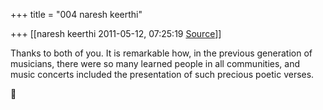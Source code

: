 +++
title = "004 naresh keerthi"

+++
[[naresh keerthi	2011-05-12, 07:25:19 [Source](https://groups.google.com/g/samskrita/c/gwwYolVKvXc)]]



Thanks to both of you. It is remarkable how, in the previous generation of musicians, there were so many learned people in all communities, and music concerts included the presentation of such precious poetic verses.



